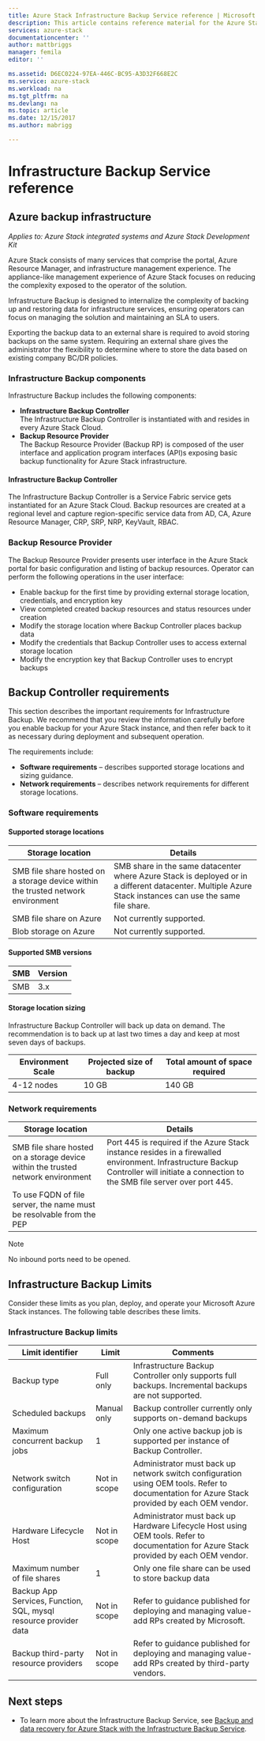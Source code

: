 ```yaml
---
title: Azure Stack Infrastructure Backup Service reference | Microsoft Docs
description: This article contains reference material for the Azure Stack Infrastructure Backup Service.
services: azure-stack
documentationcenter: ''
author: mattbriggs
manager: femila
editor: ''

ms.assetid: D6EC0224-97EA-446C-BC95-A3D32F668E2C
ms.service: azure-stack
ms.workload: na
ms.tgt_pltfrm: na
ms.devlang: na
ms.topic: article
ms.date: 12/15/2017
ms.author: mabrigg

---
```

# Infrastructure Backup Service reference

## Azure backup infrastructure

*Applies to: Azure Stack integrated systems and Azure Stack Development Kit*

Azure Stack consists of many services that comprise the portal, Azure Resource Manager, and infrastructure management experience. The appliance-like management experience of Azure Stack focuses on reducing the complexity exposed to the operator of the solution.

Infrastructure Backup is designed to internalize the complexity of backing up and restoring data for infrastructure services, ensuring operators can focus on managing the solution and maintaining an SLA to users.

Exporting the backup data to an external share is required to avoid storing backups on the same system. Requiring an external share gives the administrator the flexibility to determine where to store the data based on existing company BC/DR policies. 

### Infrastructure Backup components

Infrastructure Backup includes the following components:

 - **Infrastructure Backup Controller**  
 The Infrastructure Backup Controller is instantiated with and resides in every Azure Stack Cloud.
 - **Backup Resource Provider**  
 The Backup Resource Provider (Backup RP) is composed of the user interface and application program interfaces (API)s exposing basic backup functionality for Azure Stack infrastructure.

#### Infrastructure Backup Controller

The Infrastructure Backup Controller is a Service Fabric service gets instantiated for an Azure Stack Cloud. Backup resources are created at a regional level and capture region-specific service data from AD, CA, Azure Resource Manager, CRP, SRP, NRP, KeyVault, RBAC. 

### Backup Resource Provider

The Backup Resource Provider presents user interface in the Azure Stack portal for basic configuration and listing of backup resources. Operator can perform the following operations in the user interface:

 - Enable backup for the first time by providing external storage location, credentials, and encryption key
 - View completed created backup resources and status resources under creation
 - Modify the storage location where Backup Controller places backup data
 - Modify the credentials that Backup Controller uses to access external storage location
 - Modify the encryption key that Backup Controller uses to encrypt backups 


## Backup Controller requirements

This section describes the important requirements for Infrastructure Backup. We recommend that you review the information carefully before you enable backup for your Azure Stack instance, and then refer back to it as necessary during deployment and subsequent operation.

The requirements include:

  - **Software requirements** – describes supported storage locations and sizing guidance. 
  - **Network requirements** – describes network requirements for different storage locations.  

### Software requirements

#### Supported storage locations

| Storage location                                                                 | Details                                                                                                                                                  |
|----------------------------------------------------------------------------------|----------------------------------------------------------------------------------------------------------------------------------------------------------|
| SMB file share hosted on a storage device within the trusted network environment | SMB share in the same datacenter where Azure Stack is deployed or in a different datacenter. Multiple Azure Stack instances can use the same file share. |
| SMB file share on Azure                                                          | Not currently supported.                                                                                                                                 |
| Blob storage on Azure                                                            | Not currently supported.                                                                                                                                 |

#### Supported SMB versions

| SMB | Version |
|-----|---------|
| SMB | 3.x     |

#### Storage location sizing 

Infrastructure Backup Controller will back up data on demand. The recommendation is to back up at last two times a day and keep at most seven days of backups. 

| Environment Scale | Projected size of backup | Total amount of space required |
|-------------------|--------------------------|--------------------------------|
| 4-12 nodes        | 10 GB                     | 140 GB                          |

### Network requirements

| Storage location                                                                 | Details                                                                                                                                                                                 |
|----------------------------------------------------------------------------------|-----------------------------------------------------------------------------------------------------------------------------------------------------------------------------------------|
| SMB file share hosted on a storage device within the trusted network environment | Port 445 is required if the Azure Stack instance resides in a firewalled environment. Infrastructure Backup Controller will initiate a connection to the SMB file server over port 445. |
| To use FQDN of file server, the name must be resolvable from the PEP             |                                                                                                                                                                                         |

> [!Note]  
> No inbound ports need to be opened.


## Infrastructure Backup Limits

Consider these limits as you plan, deploy, and operate your Microsoft Azure Stack instances. The following table describes these limits.

### Infrastructure Backup limits

| Limit identifier                                                 | Limit        | Comments                                                                                                                                    |
|------------------------------------------------------------------|--------------|---------------------------------------------------------------------------------------------------------------------------------------------|
| Backup type                                                      | Full only    | Infrastructure Backup Controller only supports full backups. Incremental backups are not supported.                                          |
| Scheduled backups                                                | Manual only  | Backup controller currently only supports on-demand backups                                                                                 |
| Maximum concurrent backup jobs                                   | 1            | Only one active backup job is supported per instance of Backup Controller.                                                                  |
| Network switch configuration                                     | Not in scope | Administrator must back up network switch configuration using OEM tools. Refer to documentation for Azure Stack provided by each OEM vendor. |
| Hardware Lifecycle Host                                          | Not in scope | Administrator must back up Hardware Lifecycle Host using OEM tools. Refer to documentation for Azure Stack provided by each OEM vendor.      |
| Maximum number of file shares                                    | 1            | Only one file share can be used to store backup data                                                                                        |
| Backup App Services, Function, SQL, mysql resource provider data | Not in scope | Refer to guidance published for deploying and managing value-add RPs created by Microsoft.                                                  |
| Backup third-party resource providers                              | Not in scope | Refer to guidance published for deploying and managing value-add RPs created by third-party vendors.                                          |

## Next steps

 - To learn more about the Infrastructure Backup Service, see [Backup and data recovery for Azure Stack with the Infrastructure Backup Service](azure-stack-backup-infrastructure-backup.md).